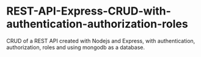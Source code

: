 # REST-API-Express-CRUD-with-authentication-authorization-roles
CRUD of a REST API created with Nodejs and Express, with authentication, authorization, roles and using mongodb as a database.
